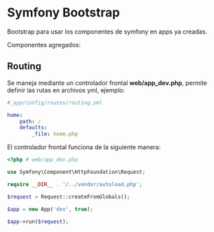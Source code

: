 Symfony Bootstrap
=================

Bootstrap para usar los componentes de symfony en apps ya creadas.

Componentes agregados:

Routing
------

Se maneja mediante un controlador frontal **web/app_dev.php**, permite definir las rutas en archivos yml, ejemplo:

```yml
#_app/config/routes/routing.yml

home:
    path: /
    defaults:
        _file: home.php
```

El controlador frontal funciona de la siguiente manera:

```php
<?php # web/app_dev.php

use Symfony\Component\HttpFoundation\Request;

require __DIR__ . '/../vendor/autoload.php';

$request = Request::createFromGlobals();

$app = new App('dev', true);

$app->run($request);
```

